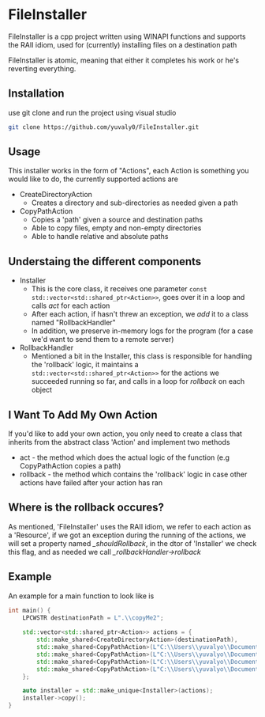 # FileInstaller

FileInstaller is a cpp project written using WINAPI functions and supports the RAII idiom, used for (currently) installing files on a destination path

FileInstaller is atomic, meaning that either it completes his work or he's reverting everything.

## Installation

use git clone and run the project using visual studio

```bash
git clone https://github.com/yuvaly0/FileInstaller.git
```

## Usage

This installer works in the form of "Actions", each Action is something you would like to do, the currently supported actions are
- CreateDirectoryAction
    - Creates a directory and sub-directories as needed given a path
- CopyPathAction
    - Copies a 'path' given a source and destination paths
    - Able to copy files, empty and non-empty directories
	- Able to handle relative and absolute paths

## Understaing the different components
- Installer
    - This is the core class, it receives one parameter
	```const std::vector<std::shared_ptr<Action>>```, goes over it in a loop and calls *act* for each action
    - After each action, if hasn't threw an exception, we *add* it to a class named "RollbackHandler" 
    - In addition, we preserve in-memory logs for the program (for a case we'd want to send them to a remote server)
 - RollbackHandler
    - Mentioned a bit in the Installer, this class is responsible for handling the 'rollback' logic, it maintains a ```std::vector<std::shared_ptr<Action>>``` for the actions we succeeded running so far, and calls in a loop for *rollback* on each object

## I Want To Add My Own Action
If you'd like to add your own action, you only need to create a class that inherits from the abstract class 'Action' and implement two methods
- act - the method which does the actual logic of the function (e.g CopyPathAction copies a path)
- rollback - the method which contains the 'rollback' logic in case other actions have failed after your action has ran

## Where is the rollback occures?
As mentioned, 'FileInstaller' uses the RAII idiom, we refer to each action as a 'Resource', if we got an exception during the running of the actions, we will set a property named *_shouldRollback*, in the dtor of 'Installer' we check this flag, and as needed we call *_rollbackHandler->rollback*

## Example
An example for a main function to look like is 

```cpp
int main() {
	LPCWSTR destinationPath = L".\\copyMe2";
	
	std::vector<std::shared_ptr<Action>> actions = {
		std::make_shared<CreateDirectoryAction>(destinationPath),
		std::make_shared<CopyPathAction>(L"C:\\Users\\yuvalyo\\Documents\\Projects\\FileInstaller\\copyMe\\1.txt", destinationPath),
		std::make_shared<CopyPathAction>(L"C:\\Users\\yuvalyo\\Documents\\Projects\\FileInstaller\\copyMe\\bla", destinationPath),
		std::make_shared<CopyPathAction>(L"C:\\Users\\yuvalyo\\Documents\\Projects\\FileInstaller\\copyMe\\bla2", destinationPath),
		std::make_shared<CopyPathAction>(L"C:\\Users\\yuvalyo\\Documents\\Projects\\FileInstaller\\copyMe\\bla3", destinationPath)
	};

	auto installer = std::make_unique<Installer>(actions);
	installer->copy();
}
```
